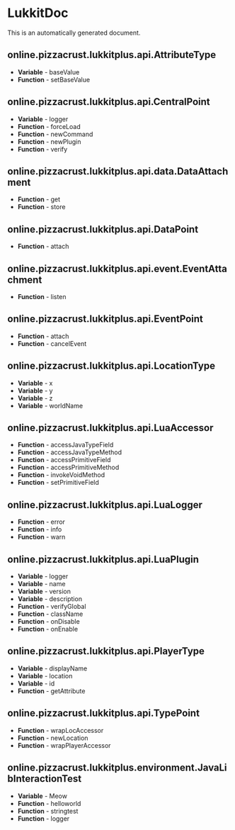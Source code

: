 # LukkitDoc
This is an automatically generated document.

## online.pizzacrust.lukkitplus.api.AttributeType

- **Variable** - baseValue
- **Function** - setBaseValue

## online.pizzacrust.lukkitplus.api.CentralPoint

- **Variable** - logger
- **Function** - forceLoad
- **Function** - newCommand
- **Function** - newPlugin
- **Function** - verify

## online.pizzacrust.lukkitplus.api.data.DataAttachment

- **Function** - get
- **Function** - store

## online.pizzacrust.lukkitplus.api.DataPoint

- **Function** - attach

## online.pizzacrust.lukkitplus.api.event.EventAttachment

- **Function** - listen

## online.pizzacrust.lukkitplus.api.EventPoint

- **Function** - attach
- **Function** - cancelEvent

## online.pizzacrust.lukkitplus.api.LocationType

- **Variable** - x
- **Variable** - y
- **Variable** - z
- **Variable** - worldName

## online.pizzacrust.lukkitplus.api.LuaAccessor

- **Function** - accessJavaTypeField
- **Function** - accessJavaTypeMethod
- **Function** - accessPrimitiveField
- **Function** - accessPrimitiveMethod
- **Function** - invokeVoidMethod
- **Function** - setPrimitiveField

## online.pizzacrust.lukkitplus.api.LuaLogger

- **Function** - error
- **Function** - info
- **Function** - warn

## online.pizzacrust.lukkitplus.api.LuaPlugin

- **Variable** - logger
- **Variable** - name
- **Variable** - version
- **Variable** - description
- **Function** - verifyGlobal
- **Function** - className
- **Function** - onDisable
- **Function** - onEnable

## online.pizzacrust.lukkitplus.api.PlayerType

- **Variable** - displayName
- **Variable** - location
- **Variable** - id
- **Function** - getAttribute

## online.pizzacrust.lukkitplus.api.TypePoint

- **Function** - wrapLocAccessor
- **Function** - newLocation
- **Function** - wrapPlayerAccessor

## online.pizzacrust.lukkitplus.environment.JavaLibInteractionTest

- **Variable** - Meow
- **Function** - helloworld
- **Function** - stringtest
- **Function** - logger

